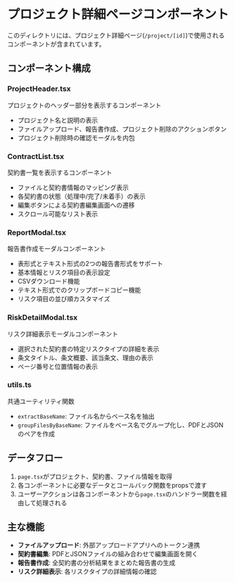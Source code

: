 # プロジェクト詳細ページコンポーネント

このディレクトリには、プロジェクト詳細ページ(`/project/[id]`)で使用されるコンポーネントが含まれています。

## コンポーネント構成

### ProjectHeader.tsx
プロジェクトのヘッダー部分を表示するコンポーネント
- プロジェクト名と説明の表示
- ファイルアップロード、報告書作成、プロジェクト削除のアクションボタン
- プロジェクト削除時の確認モーダルを内包

### ContractList.tsx
契約書一覧を表示するコンポーネント
- ファイルと契約書情報のマッピング表示
- 各契約書の状態（処理中/完了/未着手）の表示
- 編集ボタンによる契約書編集画面への遷移
- スクロール可能なリスト表示

### ReportModal.tsx
報告書作成モーダルコンポーネント
- 表形式とテキスト形式の2つの報告書形式をサポート
- 基本情報とリスク項目の表示設定
- CSVダウンロード機能
- テキスト形式でのクリップボードコピー機能
- リスク項目の並び順カスタマイズ

### RiskDetailModal.tsx
リスク詳細表示モーダルコンポーネント
- 選択された契約書の特定リスクタイプの詳細を表示
- 条文タイトル、条文概要、該当条文、理由の表示
- ページ番号と位置情報の表示

### utils.ts
共通ユーティリティ関数
- `extractBaseName`: ファイル名からベース名を抽出
- `groupFilesByBaseName`: ファイルをベース名でグループ化し、PDFとJSONのペアを作成

## データフロー

1. `page.tsx`がプロジェクト、契約書、ファイル情報を取得
2. 各コンポーネントに必要なデータとコールバック関数をpropsで渡す
3. ユーザーアクションは各コンポーネントから`page.tsx`のハンドラー関数を経由して処理される

## 主な機能

- **ファイルアップロード**: 外部アップロードアプリへのトークン連携
- **契約書編集**: PDFとJSONファイルの組み合わせで編集画面を開く
- **報告書作成**: 全契約書の分析結果をまとめた報告書の生成
- **リスク詳細表示**: 各リスクタイプの詳細情報の確認